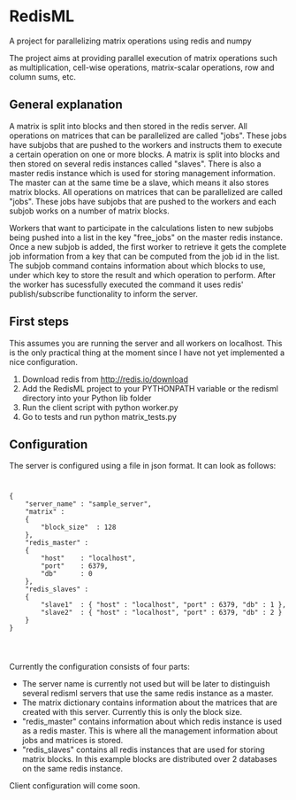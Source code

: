 RedisML
=======

A project for parallelizing matrix operations using redis and numpy

The project aims at providing parallel execution of matrix operations such as multiplication,
cell-wise operations, matrix-scalar operations, row and column sums, etc.

General explanation
-----------------------
A matrix is split into blocks and then stored in the redis server. All operations on matrices that can be parallelized are called "jobs".
These jobs have subjobs that are pushed to the workers and instructs them to execute a certain operation on one or more blocks.
A matrix is split into blocks and then stored on several redis instances called "slaves". There is also a master redis instance which is used for storing management information. The master can at the same time be a slave, which means it also stores matrix blocks.
All operations on matrices that can be parallelized are called "jobs". These jobs have subjobs that are pushed to the workers and each subjob works on a number of matrix blocks.

Workers that want to participate in the calculations listen to new subjobs being pushed into a list in the key "free_jobs" on the master redis instance.
Once a new subjob is added, the first worker to retrieve it gets the complete job information from a key that can be computed from the job id in the list.
The subjob command contains information about which blocks to use, under which key to store the result and which operation to perform.
After the worker has sucessfully executed the command it uses redis' publish/subscribe functionality to inform the server.

First steps
-----------------------
This assumes you are running the server and all workers on localhost. This is the only practical thing at the moment since I have not yet implemented a nice configuration.


1. Download redis from http://redis.io/download
2. Add the RedisML project to your PYTHONPATH variable or the redisml directory into your Python lib folder
3. Run the client script with python worker.py
4. Go to tests and run python matrix_tests.py

Configuration
-----------------------
The server is configured using a file in json format. It can look as follows:
<code>
<pre>
{
    "server_name" : "sample_server",
    "matrix" :
    {
        "block_size"  : 128
    },
    "redis_master" :
    {
        "host"    : "localhost",
        "port"    : 6379,
        "db"      : 0
    },
    "redis_slaves" :
    {
        "slave1"  : { "host" : "localhost", "port" : 6379, "db" : 1 },
        "slave2"  : { "host" : "localhost", "port" : 6379, "db" : 2 }
    }
}
</pre>
</code>

Currently the configuration consists of four parts:
* The server name is currently not used but will be later to distinguish several redisml servers that use the same redis instance as a master.
* The matrix dictionary contains information about the matrices that are created with this server. Currently this is only the block size.
* "redis_master" contains information about which redis instance is used as a redis master. This is where all the management information about jobs and matrices is stored.
* "redis_slaves" contains all redis instances that are used for storing matrix blocks. In this example blocks are distributed over 2 databases on the same redis instance.


Client configuration will come soon.
